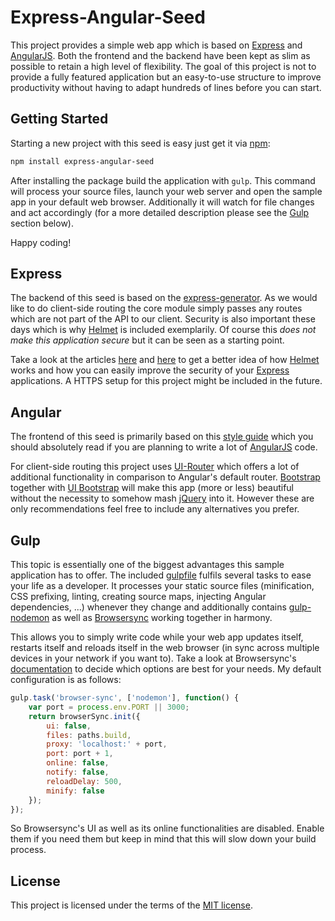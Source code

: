 # Express-Angular-Seed

This project provides a simple web app which is based on [Express](http://expressjs.com/) and [AngularJS](https://angularjs.org/). Both the frontend and the backend have been kept as slim as possible to retain a high level of flexibility. The goal of this project is not to provide a fully featured application but an easy-to-use structure to improve productivity without having to adapt hundreds of lines before you can start.

## Getting Started

Starting a new project with this seed is easy just get it via [npm](https://www.npmjs.com/):

```sh
npm install express-angular-seed
```

After installing the package build the application with `gulp`. This command will process your source files, launch your web server and open the sample app in your default web browser. Additionally it will watch for file changes and act accordingly (for a more detailed description please see the [Gulp](https://github.com/jbuerkel/express-angular-seed#gulp) section below).

Happy coding!

## Express

The backend of this seed is based on the [express-generator](https://www.npmjs.com/package/express-generator). As we would like to do client-side routing the core module simply passes any routes which are not part of the API to our client. Security is also important these days which is why [Helmet](https://www.npmjs.com/package/helmet) is included exemplarily. Of course this *does not make this application secure* but it can be seen as a starting point.

Take a look at the articles [here](http://scottksmith.com/blog/2014/09/21/protect-your-node-apps-noggin-with-helmet/) and [here](http://scottksmith.com/blog/2014/09/04/simple-steps-to-secure-your-express-node-application/) to get a better idea of how [Helmet](https://www.npmjs.com/package/helmet) works and how you can easily improve the security of your [Express](http://expressjs.com/) applications. A HTTPS setup for this project might be included in the future.

## Angular

The frontend of this seed is primarily based on this [style guide](https://github.com/johnpapa/angular-styleguide) which you should absolutely read if you are planning to write a lot of [AngularJS](https://angularjs.org/) code.

For client-side routing this project uses [UI-Router](https://www.npmjs.com/package/angular-ui-router) which offers a lot of additional functionality in comparison to Angular's default router. [Bootstrap](https://getbootstrap.com/) together with [UI Bootstrap](https://angular-ui.github.io/bootstrap/) will make this app (more or less) beautiful without the necessity to somehow mash [jQuery](https://jquery.com/) into it. However these are only recommendations feel free to include any alternatives you prefer.

## Gulp

This topic is essentially one of the biggest advantages this sample application has to offer. The included [gulpfile](https://github.com/jbuerkel/express-angular-seed/blob/master/gulpfile.js) fulfils several tasks to ease your life as a developer. It processes your static source files (minification, CSS prefixing, linting, creating source maps, injecting Angular dependencies, ...) whenever they change and additionally contains [gulp-nodemon](https://www.npmjs.com/package/gulp-nodemon) as well as [Browsersync](https://browsersync.io/) working together in harmony.

This allows you to simply write code while your web app updates itself, restarts itself and reloads itself in the web browser (in sync across multiple devices in your network if you want to). Take a look at Browsersync's [documentation](https://browsersync.io/docs/options/) to decide which options are best for your needs. My default configuration is as follows:

```js
gulp.task('browser-sync', ['nodemon'], function() {
    var port = process.env.PORT || 3000;
    return browserSync.init({
        ui: false,
        files: paths.build,
        proxy: 'localhost:' + port,
        port: port + 1,
        online: false,
        notify: false,
        reloadDelay: 500,
        minify: false
    });
});
```

So Browsersync's UI as well as its online functionalities are disabled. Enable them if you need them but keep in mind that this will slow down your build process.

## License

This project is licensed under the terms of the [MIT license](https://github.com/jbuerkel/express-angular-seed/blob/master/LICENSE).

